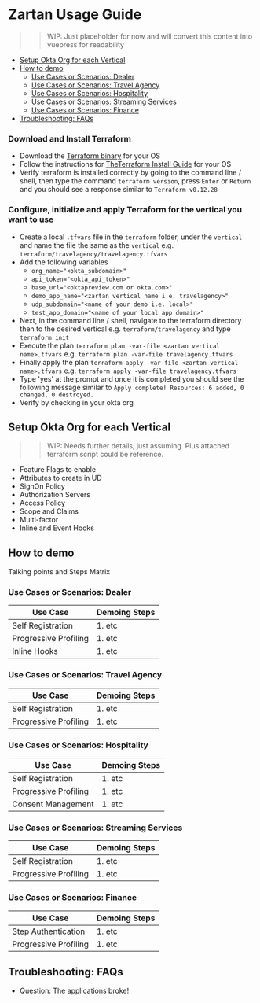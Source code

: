 # Zartan Usage Guide <!-- omit in toc -->

>> WIP: Just placeholder for now and will convert this content into vuepress for readability

- [Setup Okta Org for each Vertical](#setup-okta-org-for-each-vertical)
- [How to demo](#how-to-demo)
  - [Use Cases or Scenarios: Dealer](#use-cases-or-scenarios-dealer)
  - [Use Cases or Scenarios: Travel Agency](#use-cases-or-scenarios-travel-agency)
  - [Use Cases or Scenarios: Hospitality](#use-cases-or-scenarios-hospitality)
  - [Use Cases or Scenarios: Streaming Services](#use-cases-or-scenarios-streaming-services)
  - [Use Cases or Scenarios: Finance](#use-cases-or-scenarios-finance)
- [Troubleshooting: FAQs](#troubleshooting-faqs)

### Download and Install Terraform

* Download the [Terraform binary](https://www.terraform.io/downloads.html) for your OS
* Follow the instructions for [TheTerraform Install Guide](https://learn.hashicorp.com/terraform/getting-started/install) for your OS
* Verify terraform is installed correctly by going to the command line / shell, then type the command `terraform version`, press `Enter` or `Return` and you should see a response similar to `Terraform v0.12.28`

### Configure, initialize and apply Terraform for the vertical you want to use
* Create a local `.tfvars` file in the `terraform` folder, under the `vertical` and name the file the same as the `vertical` e.g. `terraform/travelagency/travelagency.tfvars`
* Add the following variables
  * `org_name="<okta_subdomain>"`
  * `api_token="<okta_api_token>"`
  * `base_url="<oktapreview.com or okta.com>"`
  * `demo_app_name="<zartan vertical name i.e. travelagency>"`
  * `udp_subdomain="<name of your demo i.e. local>"`
  * `test_app_domain="<name of your local app domain>"`
* Next, in the command line / shell, navigate to the terraform directory then to the desired vertical e.g. `terraform/travelagency` and type `terraform init`
* Execute the plan `terraform plan -var-file <zartan vertical name>.tfvars` e.g. `terraform plan -var-file travelagency.tfvars`
* Finally apply the plan `terraform apply -var-file <zartan vertical name>.tfvars` e.g. `terraform apply -var-file travelagency.tfvars`
* Type 'yes' at the prompt and once it is completed you should see the following message similar to `Apply complete! Resources: 6 added, 0 changed, 0 destroyed.`
* Verify by checking in your okta org

## Setup Okta Org for each Vertical

>> WIP: Needs further details, just assuming. Plus attached terraform script could be reference.

* Feature Flags to enable
* Attributes to create in UD
* SignOn Policy
* Authorization Servers
* Access Policy
* Scope and Claims
* Multi-factor
* Inline and Event Hooks

## How to demo

Talking points and Steps Matrix

### Use Cases or Scenarios: Dealer

| Use Case | Demoing Steps |
| ---      | ---           |
| Self Registration | 1. etc |
| Progressive Profiling | 1. etc |
| Inline Hooks | 1. etc |

### Use Cases or Scenarios: Travel Agency

| Use Case | Demoing Steps |
| ---      | ---           |
| Self Registration | 1. etc |
| Progressive Profiling | 1. etc |

### Use Cases or Scenarios: Hospitality

| Use Case | Demoing Steps |
| ---      | ---           |
| Self Registration | 1. etc |
| Progressive Profiling | 1. etc |
| Consent Management | 1. etc |

### Use Cases or Scenarios: Streaming Services

| Use Case | Demoing Steps |
| ---      | ---           |
| Self Registration | 1. etc |
| Progressive Profiling | 1. etc |

### Use Cases or Scenarios: Finance

| Use Case | Demoing Steps |
| ---      | ---           |
| Step Authentication | 1. etc |
| Progressive Profiling | 1. etc |

## Troubleshooting: FAQs

* Question: The applications broke!